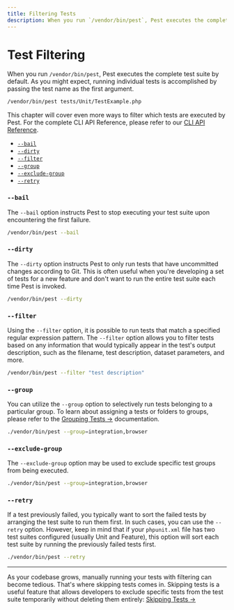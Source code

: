 ```yaml
---
title: Filtering Tests
description: When you run `/vendor/bin/pest`, Pest executes the complete test suite by default. As you might expect, running individual tests is accomplished by passing the test name as the first argument.
---
```


# Test Filtering

When you run `/vendor/bin/pest`, Pest executes the complete test suite by default. As you might expect, running individual tests is accomplished by passing the test name as the first argument.

```bash
/vendor/bin/pest tests/Unit/TestExample.php
```

This chapter will cover even more ways to filter which tests are executed by Pest. For the complete CLI API Reference, please refer to our [CLI API Reference](/docs/cli-api-reference).

<div class="collection-method-list" markdown="1">

- [`--bail`](#bail)
- [`--dirty`](#dirty)
- [`--filter`](#filter)
- [`--group`](#group)
- [`--exclude-group`](#exclude-group)
- [`--retry`](#retry)

</div>

<a name="bail"></a>
### `--bail`

The `--bail` option instructs Pest to stop executing your test suite upon encountering the first failure.

```bash
/vendor/bin/pest --bail
```

<a name="dirty"></a>
### `--dirty`

The `--dirty` option instructs Pest to only run tests that have uncommitted changes according to Git. This is often useful when you're developing a set of tests for a new feature and don't want to run the entire test suite each time Pest is invoked.

```bash
/vendor/bin/pest --dirty
```

<a name="filter"></a>
### `--filter`

Using the `--filter` option, it is possible to run tests that match a specified regular expression pattern. The `--filter` option allows you to filter tests based on any information that would typically appear in the test's output description, such as the filename, test description, dataset parameters, and more.

```bash
/vendor/bin/pest --filter "test description"
```

<a name="group"></a>
### `--group`

You can utilize the `--group` option to selectively run tests belonging to a particular group. To learn about assigning a tests or folders to groups, please refer to the [Grouping Tests →](/docs/grouping-tests) documentation.

```bash
./vendor/bin/pest --group=integration,browser
```

<a name="exclude-group"></a>
### `--exclude-group`

The `--exclude-group` option may be used to exclude specific test groups from being executed.

```bash
./vendor/bin/pest --group=integration,browser
```

<a name="retry"></a>
### `--retry`

If a test previously failed, you typically want to sort the failed tests by arranging the test suite to run them first. In such cases, you can use the `--retry` option. However, keep in mind that if your `phpunit.xml` file has two test suites configured (usually Unit and Feature), this option will sort each test suite by running the previously failed tests first.

```bash
./vendor/bin/pest --retry
```

---

As your codebase grows, manually running your tests with filtering can become tedious. That's where skipping tests comes in. Skipping tests is a useful feature that allows developers to exclude specific tests from the test suite temporarily without deleting them entirely: [Skipping Tests →](/docs/skipping-tests)

